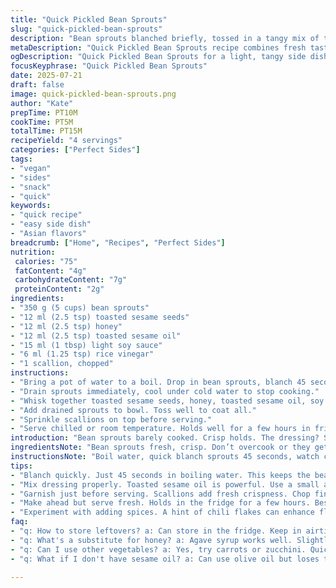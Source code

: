 ```yaml
---
title: "Quick Pickled Bean Sprouts"
slug: "quick-pickled-bean-sprouts"
description: "Bean sprouts blanched briefly, tossed in a tangy mix of toasted seeds, rice vinegar, and a quick soy-mirin glaze with a hint of honey. Garnished with scallions for freshness. Simple, fast and vegan-friendly. Ready in about 15 minutes. Low calorie, light side dish or snack."
metaDescription: "Quick Pickled Bean Sprouts recipe combines fresh taste with a tangy glaze of honey, sesame, soy, and vinegar. Perfect light snack or side dish."
ogDescription: "Quick Pickled Bean Sprouts for a light, tangy side dish. Fresh bean sprouts, sesame flavors, ready in about 15 minutes. Vegan-friendly, simple."
focusKeyphrase: "Quick Pickled Bean Sprouts"
date: 2025-07-21
draft: false
image: quick-pickled-bean-sprouts.png
author: "Kate"
prepTime: PT10M
cookTime: PT5M
totalTime: PT15M
recipeYield: "4 servings"
categories: ["Perfect Sides"]
tags:
- "vegan"
- "sides"
- "snack"
- "quick"
keywords:
- "quick recipe"
- "easy side dish"
- "Asian flavors"
breadcrumb: ["Home", "Recipes", "Perfect Sides"]
nutrition: 
 calories: "75"
 fatContent: "4g"
 carbohydrateContent: "7g"
 proteinContent: "2g"
ingredients:
- "350 g (5 cups) bean sprouts"
- "12 ml (2.5 tsp) toasted sesame seeds"
- "12 ml (2.5 tsp) honey"
- "12 ml (2.5 tsp) toasted sesame oil"
- "15 ml (1 tbsp) light soy sauce"
- "6 ml (1.25 tsp) rice vinegar"
- "1 scallion, chopped"
instructions:
- "Bring a pot of water to a boil. Drop in bean sprouts, blanch 45 seconds, not longer."
- "Drain sprouts immediately, cool under cold water to stop cooking."
- "Whisk together toasted sesame seeds, honey, toasted sesame oil, soy sauce, and rice vinegar in a bowl."
- "Add drained sprouts to bowl. Toss well to coat all."
- "Sprinkle scallions on top before serving."
- "Serve chilled or room temperature. Holds well for a few hours in fridge."
introduction: "Bean sprouts barely cooked. Crisp holds. The dressing? Sesame oil with honey instead of sugar, a pinch of soy sour, rice vinegar tang. Quick whip. Toss. Eat soon. Faintly sweet, mildly salty, nuttiness. Green onions burst on top, fresh pop. Subtle salt, not too much, just enough. Not drowned–lifted. Balanced. Ready quick. Clean taste. Feels light. Works cold or just off the fridge. Easy side with rice or grilled tofu. No gluten worries. Vegan. Simple pantry staples mostly. "
ingredientsNote: "Bean sprouts fresh, crisp. Don’t overcook or they get soggy. Toasted sesame seeds add crunch and smoky depth; use pre-toasted or toast lightly until fragrant. Honey replaces brown sugar, blends smoothly, a little sweeter but mellow. Toasted sesame oil is stronger in aroma—used modestly. Soy sauce adds umami, saltiness; pick a light soy for subtle color. Rice vinegar’s sharpness balances sweetness, essential here. Scallions fresh, no wilting, minimum zest and bite. Quantities adjusted slightly bigger portions for better servings, minor tweaking to intensify flavor. Measurements in metric and teaspoon for kitchen ease. "
instructionsNote: "Boil water, quick blanch sprouts 45 seconds, watch carefully or lose crunch. Drain fast, cool immediately, stops cooking, keeps bite. Mixing bowl with pre-made sesame seed blend—whisk honey and vinegar gently with oils, then mix soy in last. Add sprouts, toss thoroughly coating every strand without crushing. Toss gently but wholly. Sprinkle finely chopped scallions right before serving—they wilt quickly. Serve chilled or at room temp, best eaten within few hours, fresh. Hands-on, minimal utensils, no complicated steps, no deep marinating wait. Quick prep but flavors layered. Perfect for last-minute side."
tips:
- "Blanch quickly. Just 45 seconds in boiling water. This keeps the bean sprouts crunchy. Watch closely. Letting them cook longer ruins the texture. Drain them fast. Cool under cold water. Stops cooking immediately."
- "Mix dressing properly. Toasted sesame oil is powerful. Use a small amount only. Whisk honey to blend smoothly. Rice vinegar adds sharpness, balancing sweetness. Try to mix till it’s uniform. Add soy last for flavor depth."
- "Garnish just before serving. Scallions add fresh crispness. Chop finely, sprinkle right on top. They wilt quickly otherwise. A fresh pop for the dish. Balance flavors beautifully. Keep them vibrant."
- "Make ahead but serve fresh. Holds in the fridge for a few hours. Best textures are when eaten soon after making. Flavor develops but the sprouts stay crisp. Eat chilled or at room temp."
- "Experiment with adding spices. A hint of chili flakes can enhance flavor. Tweak to your taste. Garlic or ginger adds depth. Don’t overpower the sesame. Adjust seasoning as needed."
faq:
- "q: How to store leftovers? a: Can store in the fridge. Keep in airtight container. Good for up to 2 days. Flavor stays but texture changes. Still edible but crisper when fresh."
- "q: What's a substitute for honey? a: Agave syrup works well. Slightly different flavor. Maple syrup can replace too. Adjust sweetness. Experiment till right taste fits."
- "q: Can I use other vegetables? a: Yes, try carrots or zucchini. Quick blanch all. Same timing as bean sprouts. Makes it colorful. Add variety to your dish."
- "q: What if I don't have sesame oil? a: Can use olive oil but loses that distinct flavor. Peanut oil is another option. Same amount. Not quite the same but tasty."

---
```

